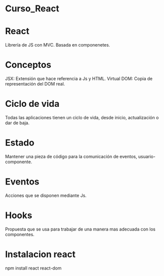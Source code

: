 # Curso_React

# React
Librería de JS con MVC.
Basada en componenetes.

# Conceptos
JSX: Extensión que hace referencia a Js y HTML.
Virtual DOM: Copia de representación del DOM real.

# Ciclo de vida
Todas las aplicaciones tienen un ciclo de vida, desde inicio, actualización o dar de baja.

# Estado
Mantener una pieza de código para la comunicación de eventos, usuario-componente.

# Eventos
Acciones que se disponen mediante Js.

# Hooks
Propuesta que se usa para trabajar de una manera mas adecuada con los componentes.


# Instalacion react
npm install react react-dom
